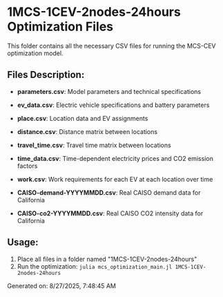 # 1MCS-1CEV-2nodes-24hours Optimization Files

This folder contains all the necessary CSV files for running the MCS-CEV optimization model.

## Files Description:

- **parameters.csv**: Model parameters and technical specifications
- **ev_data.csv**: Electric vehicle specifications and battery parameters
- **place.csv**: Location data and EV assignments
- **distance.csv**: Distance matrix between locations
- **travel_time.csv**: Travel time matrix between locations
- **time_data.csv**: Time-dependent electricity prices and CO2 emission factors
- **work.csv**: Work requirements for each EV at each location over time

- **CAISO-demand-YYYYMMDD.csv**: Real CAISO demand data for California
- **CAISO-co2-YYYYMMDD.csv**: Real CAISO CO2 intensity data for California

## Usage:

1. Place all files in a folder named "1MCS-1CEV-2nodes-24hours"
2. Run the optimization: `julia mcs_optimization_main.jl 1MCS-1CEV-2nodes-24hours`

Generated on: 8/27/2025, 7:48:45 AM

